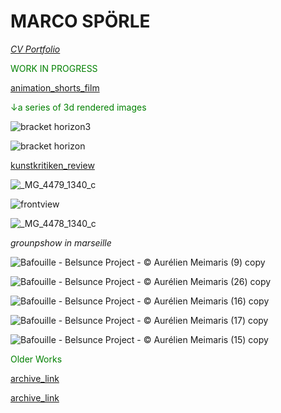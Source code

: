 # MARCO SPÖRLE

<a href="https://raw.githubusercontent.com/mspoerle/mspoerle.github.io/main/hanging.pdf" target="_blank" class="button"> *CV* </a> 
<a href="https://raw.githubusercontent.com/mspoerle/mspoerle.github.io/main/portfolio_final12.pdf" target="_blank" class="button"> *Portfolio* </a> 


<text style="color: green">WORK IN PROGRESS</text>

<a href="https://vimeo.com/1022861386">animation_shorts_film</a>

<text style="color: green">↓a series of 3d rendered images</text>

![bracket horizon3](https://github.com/user-attachments/assets/33a08a3b-057a-4a4e-a105-3593fa49c7c7)

![bracket horizon](https://github.com/user-attachments/assets/7b073d27-0244-4017-835d-0d3f7070745b)



<a href="https://kunstkritikk.dk/gentrificeringsmaskinen/">kunstkritiken_review</a>


![_MG_4479_1340_c](https://github.com/user-attachments/assets/e4e05f3b-b287-435c-8369-5c2c53b7c093)

![frontview](https://github.com/user-attachments/assets/4e4c44ce-fbf6-4f86-ab32-ecb61a6fda65)

![_MG_4478_1340_c](https://github.com/user-attachments/assets/3edee609-279e-4419-942a-3770db1f3136)

_grounpshow in marseille_

![Bafouille - Belsunce Project - © Aurélien Meimaris (9) copy](https://github.com/user-attachments/assets/0d1a5e6b-4d73-4aeb-bc1d-af1081698266)

![Bafouille - Belsunce Project - © Aurélien Meimaris (26) copy](https://github.com/user-attachments/assets/a2d1025e-915a-4f96-a5a7-f7966a7e8f73)

![Bafouille - Belsunce Project - © Aurélien Meimaris (16) copy](https://github.com/user-attachments/assets/73998bfe-47f4-4572-9ef5-0ad311ce2c4f)

![Bafouille - Belsunce Project - © Aurélien Meimaris (17) copy](https://github.com/user-attachments/assets/419f2442-4ff0-4bb8-8682-d55b5e20616c)

![Bafouille - Belsunce Project - © Aurélien Meimaris (15) copy](https://github.com/user-attachments/assets/52c26d71-6e56-48d0-98d0-b71e1a058d82)



<text style="color: green">Older Works</text>

<a href="https://www.contemporaryartlibrary.org/artist/marco-sporle-34329">archive_link</a>

<a href="https://daily-lazy.com/2016/03/felix-riemann-marco-sporle-tobias-willmann-at-garret-grimoire-vienna.html">archive_link</a>
